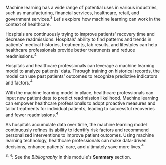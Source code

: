 Machine learning has a wide range of potential uses in various industries, such as manufacturing, financial services, healthcare, retail, and government services.<sup>3</sup> Let's explore how machine learning can work in the context of healthcare.

Hospitals are continuously trying to improve patients' recovery time and decrease readmissions. Hospitals' ability to find patterns and trends in patients' medical histories, treatments, lab results, and lifestyles can help healthcare professionals provide better treatments and reduce readmissions.<sup>4</sup>

Hospitals and healthcare professionals can leverage a machine learning model to analyze patients' data. Through training on historical records, the model can use past patients' outcomes to recognize predictive indicators and factors.<sup>4</sup>  

With the machine learning model in place, healthcare professionals can input new patient data to predict readmission likelihood. Machine learning can empower healthcare professionals to adopt proactive measures and tailor treatments for individual patients, leading to successful recoveries and fewer readmissions.<sup>4</sup>

As hospitals accumulate data over time, the machine learning model continuously refines its ability to identify risk factors and recommend personalized interventions to improve patient outcomes. Using machine learning technology, healthcare professionals can make data-driven decisions, enhance patients' care, and ultimately save more lives.<sup>4</sup>

<sup>3, 4</sup>: See the *Bibliography* in this module's **Summary** section.
